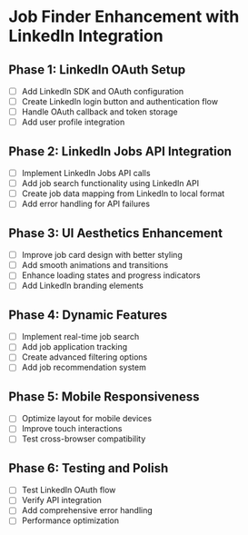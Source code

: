 # Job Finder Enhancement with LinkedIn Integration

## Phase 1: LinkedIn OAuth Setup

- [ ] Add LinkedIn SDK and OAuth configuration
- [ ] Create LinkedIn login button and authentication flow
- [ ] Handle OAuth callback and token storage
- [ ] Add user profile integration

## Phase 2: LinkedIn Jobs API Integration

- [ ] Implement LinkedIn Jobs API calls
- [ ] Add job search functionality using LinkedIn API
- [ ] Create job data mapping from LinkedIn to local format
- [ ] Add error handling for API failures

## Phase 3: UI Aesthetics Enhancement

- [ ] Improve job card design with better styling
- [ ] Add smooth animations and transitions
- [ ] Enhance loading states and progress indicators
- [ ] Add LinkedIn branding elements

## Phase 4: Dynamic Features

- [ ] Implement real-time job search
- [ ] Add job application tracking
- [ ] Create advanced filtering options
- [ ] Add job recommendation system

## Phase 5: Mobile Responsiveness

- [ ] Optimize layout for mobile devices
- [ ] Improve touch interactions
- [ ] Test cross-browser compatibility

## Phase 6: Testing and Polish

- [ ] Test LinkedIn OAuth flow
- [ ] Verify API integration
- [ ] Add comprehensive error handling
- [ ] Performance optimization
